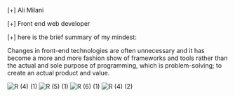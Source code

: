 [+] Ali Milani

[+] Front end web developer

[+] here is the brief summary of my mindest: 

Changes in front-end technologies are often unnecessary and it has become a more and more fashion show of frameworks and tools rather than the actual and sole purpose of programming, which is problem-solving; to create an actual product and value.


 
![R (4) (1)](https://github.com/Ali-Milani-13/Ali-Milani-13/assets/101967444/1ded93e5-a48c-4ae6-a786-2a2333dbe78d)  ![R (5) (1)](https://github.com/Ali-Milani-13/Ali-Milani-13/assets/101967444/7ec268d6-c237-46b3-a493-42d34fb410fe)
![R (6) (1)](https://github.com/Ali-Milani-13/Ali-Milani-13/assets/101967444/9ab17a65-e51c-4f5e-b8d7-cd46a1707386) ![R (4) (2)](https://github.com/Ali-Milani-13/Ali-Milani-13/assets/101967444/c3c3f1c8-fb3a-4279-a5a0-d27d7e5c68ce)


